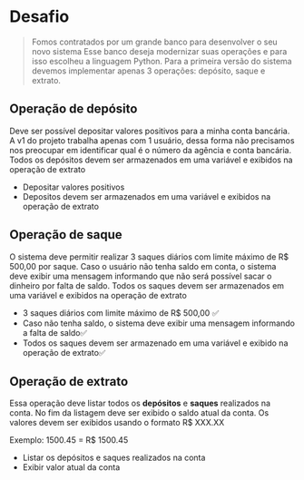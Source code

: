 # Desafio
> Fomos contratados por um grande banco para desenvolver o seu novo sistema
Esse banco deseja modernizar suas operações e para isso escolheu a linguagem Python. 
Para a primeira versão do sistema devemos implementar apenas 3 operações: depósito, saque e extrato.

## Operação de depósito
Deve ser possível depositar valores positivos para a minha conta bancária.
A v1 do projeto trabalha apenas com 1 usuário, dessa forma não precisamos nos preocupar em identificar qual é o número da agência e conta bancária.
Todos os depósitos devem ser armazenados em uma variável e exibidos na operação de extrato

- Depositar valores positivos
- Depositos devem ser armazenados em uma variável e exibidos na operação de extrato

## Operação de saque
O sistema deve permitir realizar 3 saques diários com limite máximo de R$ 500,00 por saque. Caso o usuário não tenha saldo em conta, o sistema deve exibir uma mensagem informando que não será possível sacar o dinheiro por falta de saldo. Todos os saques devem ser armazenados em uma variável e exibidos na operação de extrato

- 3 saques diários com limite máximo de R$ 500,00 ✅
- Caso não tenha saldo, o sistema deve exibir uma mensagem informando a falta de saldo✅
- Todos os saques devem ser armazenado em uma variável e exibido na operação de extrato✅

## Operação de extrato
Essa operação deve listar todos os **depósitos** e **saques** realizados na conta. No fim da listagem deve ser exibido o saldo atual da conta. 
Os valores devem ser exibidos usando o formato R$ XXX.XX

Exemplo:
1500.45 = R$ 1500.45

- Listar os depósitos e saques realizados na conta
- Exibir valor atual da conta